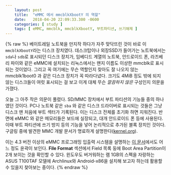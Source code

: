 ```yaml
---
    layout: post
    title:  "eMMC 에서 mmcblkXbootY 의 역할"
    date:   2018-04-20 22:09:33.300 -0600
    categories: [ study ]
    tags: [ eMMC, mmcblk, mmcblkXbootY, 부트파티션, 쓰기해제 ]
---
```


{% raw %}
베이트레일 노트북을 만지작 하다가 자주 맞닥뜨린 것이 바로 이 `mmcblkXbootY`라는 디스크 장치였다. 데스크탑이나 외장SSD가 들어가는 노트북에서는 `sda`나 `sdb`로 표시되던 디스크 장치가, 임베디드 계열의 노트북, 안드로이드 폰, 라즈베리 파이와 같은 eMMC에 설치되는 리눅스에서는 왠지 이름도 이상한 mmcblk로 표시되는 것이었다. 그리고 꼭 여기에는 무슨 역할인지 찾아도 잘 나오지 않는 mmcblk1boot0 과 같은 디스크 장치가 꼭 따라다녔다. 크기도 4MiB 정도 밖에 되지 않는 디스크들이 여럿 표시되는 걸 보고 이게 대체 무슨 *깔끔하지 않은* 구성인지 의문을 가졌다.

오늘 그 아주 작은 의문이 풀렸다. SD/MMC 장치에서 부트 파티션의 기능들 중의 하나였던 것이다. PC나 노트북 같은 `sba` 와 같은 디스크 드라이버로 표시되는 것들은 그냥 디스크 맨 처음에 부트 섹터가 기록된다. 이는 디스크 전체를 초기화 하면 지워진다. 반면에 eMMC 와 같은 메모리들은 보드에 실장되고, 대개 안드로이드 폰 등에 사용된다. 이때 부트 파티션에 쓰기 방지 등의 기능을 넣어 논리적으로 추가된 블록 장치인 것이다.  구글링 중에 발견한 MMC 개발 문서가 명료하게 설명한다([kernel.org](https://www.kernel.org/doc/Documentation/mmc/mmc-dev-parts.txt)).

이는 4.3 버전 이상의 eMMC 프로그래밍 입출력 시스템을 설명하는 [이 문서](http://ftp.dataio.com/FCNotes/Footnote/eMMC%20on%20Data%20IO.pdf)에서도 어느 정도 윤곽이 보인다. **File Format** 섹션에서 Field 목록 둥에 Boot Area Partition이 2개 보이는 것을 확인할 수 있다. 윈도우도 버거워하는 램 1GB의 스펙을 자랑하는 ASUS T100TAF 모델에 Archlinux와 Android-x86을 설치해 보고자 하는데 활용할 수 있을지 찾아보는 중이다.
{% endraw %}
    